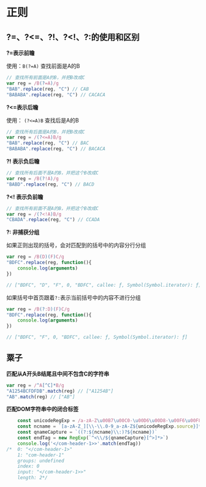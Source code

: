 # 正则

## ?=、?<=、?!、?<!、?:的使用和区别

**?=表示前瞻**

使用：`B(?=A)` 查找前面是A的B

```javascript
// 查找所有前面是A的B，并把B改成C
var reg = /B(?=A)/g
"BAB".replace(reg, "C") // CAB
"BABABA".replace(reg, "C") // CACACA
```

**?<=表示后瞻**

使用： `(?<=A)B` 查找后是A的B

```javascript
// 查找所有后面是A的B，并把B改成C
var reg = /(?<=A)B/g
"BAB".replace(reg, "C") // BAC
"BABABA".replace(reg, "C") // BACACA
```

**?! 表示负后瞻**

```javascript
// 查找所有后面不是A的B，并把这个B改成C
var reg = /B(?!A)/g
"BABD".replace(reg, "C") // BACD
```

**?<! 表示负前瞻**

```javascript
// 查找所有前面不是A的B，并把这个B改成C
var reg = /(?<!A)B/g
"CBADA".replace(reg, "C") // CCADA
```


**?: 非捕获分组**

如果正则出现的括号，会对匹配到的括号中的内容分行分组

```javascript
var reg = /B(D)(F)C/g
"BDFC".replace(reg, function(){
	console.log(arguments)
})

// ["BDFC", "D", "F", 0, "BDFC", callee: ƒ, Symbol(Symbol.iterator): ƒ]
```

如果括号中首页跟着`?:`表示当前括号中的内容不进行分组

```javascript
var reg = /B(?:D)(F)C/g
"BDFC".replace(reg, function(){
	console.log(arguments)
})

// ["BDFC", "F", 0, "BDFC", callee: ƒ, Symbol(Symbol.iterator): ƒ]
```

## 粟子

**匹配从A开头B结尾且中间不包含C的字符串**

```javascript
var reg = /^A[^C]*B/g
"A1254BCFDFDB".match(reg) // ["A1254B"]
"AB".match(reg) // ["AB"]
```

**匹配DOM字符串中的闭合标签**

```javascript
	const unicodeRegExp = /a-zA-Z\u00B7\u00C0-\u00D6\u00D8-\u00F6\u00F8-\u037D\u037F-\u1FFF\u200C-\u200D\u203F-\u2040\u2070-\u218F\u2C00-\u2FEF\u3001-\uD7FF\uF900-\uFDCF\uFDF0-\uFFFD/
	const ncname = `[a-zA-Z_][\\-\\.0-9_a-zA-Z${unicodeRegExp.source}]*`
	const qnameCapture = `((?:${ncname}\\:)?${ncname})`
	const endTag = new RegExp(`^<\\/${qnameCapture}[^>]*>`)
    console.log('</com-header-1>>'.match(endTag))
/*	0: "</com-header-1>"
	1: "com-header-1"
	groups: undefined
	index: 0
	input: "</com-header-1>>"
	length: 2*/
```
